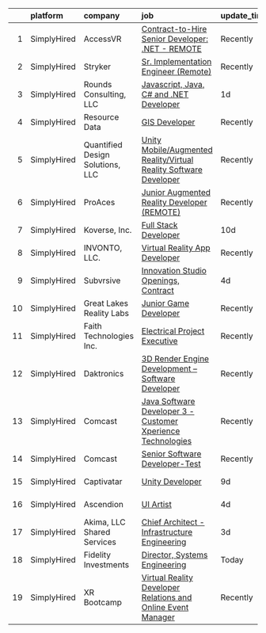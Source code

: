 

|    | platform    | company                          | job                                                                                                                                                                                     | update_time   | location            |
|---:|:------------|:---------------------------------|:----------------------------------------------------------------------------------------------------------------------------------------------------------------------------------------|:--------------|:--------------------|
|  1 | SimplyHired | AccessVR                         | [Contract-to-Hire Senior Developer: .NET - REMOTE](https://www.simplyhired.com/job/AD8TX98B5OhFMypzMyX3sGcezPFWwczSK89lAb-vhEfwju8hbfcwwQ?q=virtual+reality+developer)                  | Recently      | Winchester, VA      |
|  2 | SimplyHired | Stryker                          | [Sr. Implementation Engineer (Remote)](https://www.simplyhired.com/job/L3_NSzy8Quh9XESCViG7pYokoByZd9XU5MaojAgr3G_gZHz5F-Qmpg?q=virtual+reality+developer)                              | Recently      | Charlotte, NC       |
|  3 | SimplyHired | Rounds Consulting, LLC           | [Javascript, Java, C# and .NET Developer](https://www.simplyhired.com/job/26GFK3Iyl3rAVfRRcpiqeHejnXJvCxn8_SlQS--bVdnzlQ0KeLAeRg?q=virtual+reality+developer)                           | 1d            | Remote              |
|  4 | SimplyHired | Resource Data                    | [GIS Developer](https://www.simplyhired.com/job/_VEOnEi_T-XLrvSpdQ0crpvIJh3Nh4nMvUS4DWW5gjLIbySKFVqHjQ?q=virtual+reality+developer)                                                     | Recently      | Boise, ID           |
|  5 | SimplyHired | Quantified Design Solutions, LLC | [Unity Mobile/Augmented Reality/Virtual Reality Software Developer](https://www.simplyhired.com/job/ObMxX1duARgzI1XmJwIx-7s239imWD_eBw2OQQZsvek8sDZc3JOl7A?q=virtual+reality+developer) | Recently      | Orlando, FL         |
|  6 | SimplyHired | ProAces                          | [Junior Augmented Reality Developer (REMOTE)](https://www.simplyhired.com/job/4UjRKE2KhMV0kdUumYlCc4sd7V_oaIeJlAUEyyu_y3vC4PPShhUpKA?q=virtual+reality+developer)                       | Recently      | Remote              |
|  7 | SimplyHired | Koverse, Inc.                    | [Full Stack Developer](https://www.simplyhired.com/job/JVRLaku8MX4mPsC7Dap03DkAoPkBiiVvqVmtOHb7ctMA1eGM3y54fQ?q=virtual+reality+developer)                                              | 10d           | Remote +1 location  |
|  8 | SimplyHired | INVONTO, LLC.                    | [Virtual Reality App Developer](https://www.simplyhired.com/job/PA_1CpnwsPQnRu2nMyn-K3lSjTvwRNFOajmgwhc4V8CjmVGWKTkRVA?q=virtual+reality+developer)                                     | Recently      | Bridgewater, NJ     |
|  9 | SimplyHired | Subvrsive                        | [Innovation Studio Openings, Contract](https://www.simplyhired.com/job/pw8yo4RIcfe0BJ_FrAwpW3k7_HAFJe0cZVMXMOps3vOYrzEaakRiJw?q=virtual+reality+developer)                              | 4d            | Austin, TX          |
| 10 | SimplyHired | Great Lakes Reality Labs         | [Junior Game Developer](https://www.simplyhired.com/job/peUa0pFt91Ys30JH7nJhqmzku5OKCEIMR7n6FutTXUMTIT1GgDdZgQ?q=virtual+reality+developer)                                             | Recently      | Lansing, MI         |
| 11 | SimplyHired | Faith Technologies Inc.          | [Electrical Project Executive](https://www.simplyhired.com/job/g_S2914QRlnEiuDcLZVMi-Lzeij2C59u8ItC6adF0aMPIUW_s-YwxA?q=virtual+reality+developer)                                      | Recently      | Nashville, TN       |
| 12 | SimplyHired | Daktronics                       | [3D Render Engine Development – Software Developer](https://www.simplyhired.com/job/xZKjsTePMiBRrqCd2eERpR0bH1lv4AeMYw_ndLrZGplCGSk3yubS3Q?q=virtual+reality+developer)                 | Recently      | Remote              |
| 13 | SimplyHired | Comcast                          | [Java Software Developer 3 - Customer Xperience Technologies](https://www.simplyhired.com/job/xJp7VnvynPv0KZbCM5v0vtn3kk8cK-wZBydQ2XC898zuV2VQ1dzSvQ?q=virtual+reality+developer)       | Recently      | Philadelphia, PA    |
| 14 | SimplyHired | Comcast                          | [Senior Software Developer-Test](https://www.simplyhired.com/job/nRGo4uN1XLBwLyvQzMfQ_dHt7Z3QLN3bm6xjrHHqyO5vCtanmcVkFA?q=virtual+reality+developer)                                    | Recently      | Philadelphia, PA    |
| 15 | SimplyHired | Captivatar                       | [Unity Developer](https://www.simplyhired.com/job/UiFi5C78mkHzBJ38Gxkkly2KpPO8O8mdun31-yHoKq-Ckzzp2HHmLg?q=virtual+reality+developer)                                                   | 9d            | Alpharetta, GA      |
| 16 | SimplyHired | Ascendion                        | [UI Artist](https://www.simplyhired.com/job/bbEx1YYoxVri00z4lfnnspVsPTFGf2-XfWTppR1fJIUt-91YNyVDZg?q=virtual+reality+developer)                                                         | 4d            | West Lake Hills, TX |
| 17 | SimplyHired | Akima, LLC Shared Services       | [Chief Architect - Infrastructure Engineering](https://www.simplyhired.com/job/tkysPL2EF7wji0tkWpXxsY6EtHQdgYcgJ4DCAmrN6K9JG88F84JkrQ?q=virtual+reality+developer)                      | 3d            | Herndon, VA         |
| 18 | SimplyHired | Fidelity Investments             | [Director, Systems Engineering](https://www.simplyhired.com/job/eI2AIE_IVMGMkfuSx0o8FXI1AaMwa2WcTHg5WcosaxXyGItr1eai0Q?q=virtual+reality+developer)                                     | Today         | Durham, NC          |
| 19 | SimplyHired | XR Bootcamp                      | [Virtual Reality Developer Relations and Online Event Manager](https://www.simplyhired.com/job/Fr7X-FAQNaG-ew4OyNwrA7ZETE0ghis_9wS4ZiOCKdtc9Wf9v0N2cg?q=virtual+reality+developer)      | Recently      | Remote              |